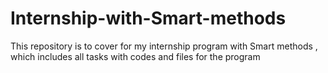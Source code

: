 # Internship-with-Smart-methods
This repository is to cover for my internship program with Smart methods , which includes all tasks with codes and files for the program 
